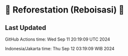 
# 🌳 Reforestation (Reboisasi) 🌲

## Last Updated

GitHub Actions time: Wed Sep 11 20:19:09 UTC 2024

Indonesia/Jakarta time: Thu Sep 12 03:19:09 WIB 2024
